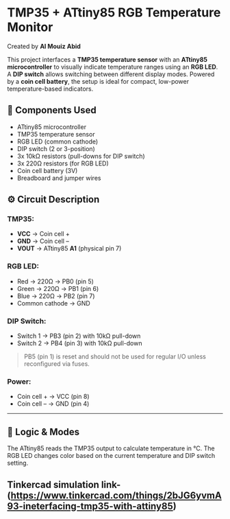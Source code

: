# TMP35 + ATtiny85 RGB Temperature Monitor

Created by **Al Mouiz Abid**

This project interfaces a **TMP35 temperature sensor** with an **ATtiny85 microcontroller** to visually indicate temperature ranges using an **RGB LED**. A **DIP switch** allows switching between different display modes. Powered by a **coin cell battery**, the setup is ideal for compact, low-power temperature-based indicators.

## 🔧 Components Used

- ATtiny85 microcontroller
- TMP35 temperature sensor
- RGB LED (common cathode)
- DIP switch (2 or 3-position)
- 3x 10kΩ resistors (pull-downs for DIP switch)
- 3x 220Ω resistors (for RGB LED)
- Coin cell battery (3V)
- Breadboard and jumper wires

## ⚙️ Circuit Description

### TMP35:
- **VCC** → Coin cell +
- **GND** → Coin cell –
- **VOUT** → ATtiny85 **A1** (physical pin 7)

### RGB LED:
- Red → 220Ω → PB0 (pin 5)
- Green → 220Ω → PB1 (pin 6)
- Blue → 220Ω → PB2 (pin 7)
- Common cathode → GND

### DIP Switch:
- Switch 1 → PB3 (pin 2) with 10kΩ pull-down
- Switch 2 → PB4 (pin 3) with 10kΩ pull-down

> PB5 (pin 1) is reset and should not be used for regular I/O unless reconfigured via fuses.

### Power:
- Coin cell + → VCC (pin 8)
- Coin cell – → GND (pin 4)

---

## 🧠 Logic & Modes

The ATtiny85 reads the TMP35 output to calculate temperature in °C. The RGB LED changes color based on the current temperature and DIP switch setting.

## Tinkercad simulation link-(https://www.tinkercad.com/things/2bJG6yvmA93-ineterfacing-tmp35-with-attiny85)

